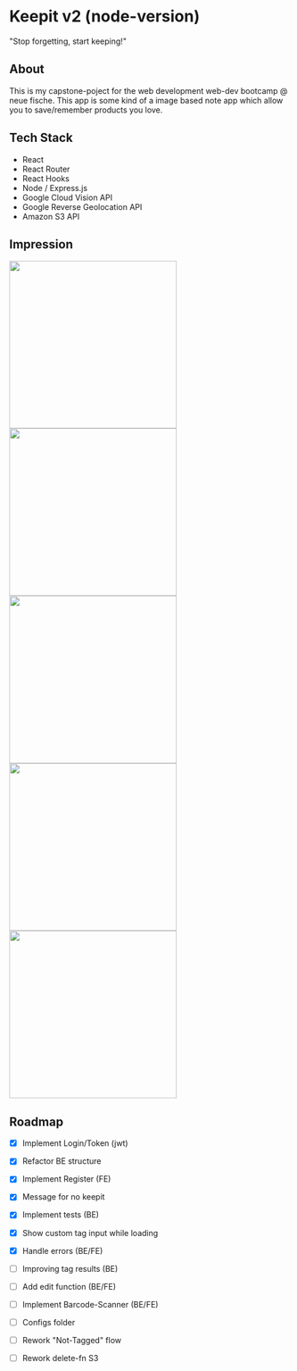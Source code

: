 # Keepit v2 (node-version)
"Stop forgetting, start keeping!"

## About
This is my capstone-poject for the web development web-dev bootcamp @ neue fische. This app is some kind of a image based note app which allow you to save/remember products you love.

## Tech Stack
- React
- React Router
- React Hooks
- Node / Express.js
- Google Cloud Vision API
- Google Reverse Geolocation API
- Amazon S3 API

## Impression
<img src="https://keepitbucket.s3.eu-central-1.amazonaws.com/github/1.png" width="300px">  <img src="https://keepitbucket.s3.eu-central-1.amazonaws.com/github/3.png" width="300px"> <img src="https://keepitbucket.s3.eu-central-1.amazonaws.com/github/2.png" width="300px">  <img src="https://keepitbucket.s3.eu-central-1.amazonaws.com/github/4.png" width="300px"> <img src="https://keepitbucket.s3.eu-central-1.amazonaws.com/github/5.png" width="300px">





## Roadmap
- [x] Implement Login/Token (jwt)
- [x] Refactor BE structure
- [x] Implement Register (FE)
- [x] Message for no keepit
- [x] Implement tests (BE)
- [x] Show custom tag input while loading
- [x] Handle errors (BE/FE)
- [ ] Improving tag results (BE)
- [ ] Add edit function (BE/FE)
- [ ] Implement Barcode-Scanner (BE/FE)
- [ ] Configs folder
- [ ] Rework "Not-Tagged" flow
- [ ] Rework delete-fn S3


 
